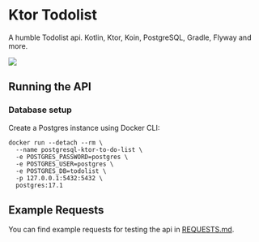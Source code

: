 # Ktor Todolist
A humble Todolist api. Kotlin, Ktor, Koin, PostgreSQL, Gradle, Flyway and more.

<img src="https://skillicons.dev/icons?i=kotlin,ktor,postgres,gradle" />

## Running the API

### Database setup
Create a Postgres instance using Docker CLI:
```shell
docker run --detach --rm \
  --name postgresql-ktor-to-do-list \
  -e POSTGRES_PASSWORD=postgres \
  -e POSTGRES_USER=postgres \
  -e POSTGRES_DB=todolist \
  -p 127.0.0.1:5432:5432 \
  postgres:17.1
```

## Example Requests
You can find example requests for testing the api in [REQUESTS.md](REQUESTS.md).
